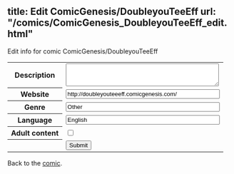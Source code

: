 title: Edit ComicGenesis/DoubleyouTeeEff
url: "/comics/ComicGenesis_DoubleyouTeeEff_edit.html"
---
Edit info for comic ComicGenesis/DoubleyouTeeEff

<form name="comic" action="http://gaepostmail.appspot.com/comic/" method="post">
<table class="comicinfo">
<tr>
<th>Description</th><td><textarea name="description" cols="40" rows="3"></textarea></td>
</tr>
<tr>
<th>Website</th><td><input type="text" name="url" value="http://doubleyouteeeff.comicgenesis.com/" size="40"/></td>
</tr>
<tr>
<th>Genre</th><td><input type="text" name="genre" value="Other" size="40"/></td>
</tr>
<tr>
<th>Language</th><td><input type="text" name="language" value="English" size="40"/></td>
</tr>
<tr>
<th>Adult content</th><td><input type="checkbox" name="adult" value="adult" /></td>
</tr>
<tr>
<th></th><td>
<input type="hidden" name="comic" value="ComicGenesis_DoubleyouTeeEff" />
<input type="submit" name="submit" value="Submit" />
</td>
</tr>
</table>
</form>

Back to the [comic](ComicGenesis_DoubleyouTeeEff.html).
